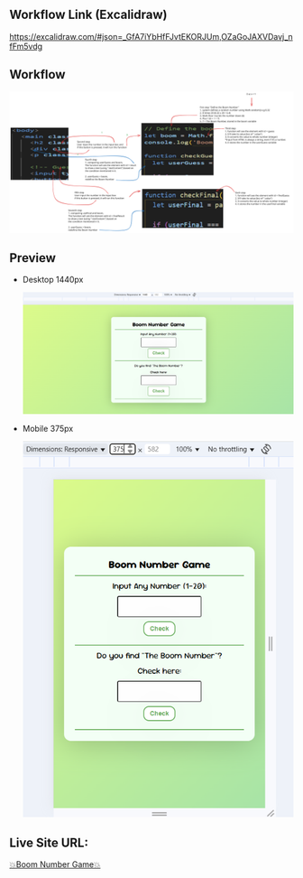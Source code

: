 ## Workflow Link (Excalidraw)

https://excalidraw.com/#json=_GfA7iYbHfFJvtEKORJUm,OZaGoJAXVDavj_nfFm5vdg

## Workflow

![Workflow](./images/Workflow.svg)

## Preview

- Desktop 1440px

  ![Product preview card preview Desktop](./images/Screenshot-Desktop.png)

- Mobile 375px

  ![Product preview card preview Mobile](./images/Screenshot-Mobile.png)

## Live Site URL:

[💥Boom Number Game💥](https://hary300.github.io/Boom-Number/)
